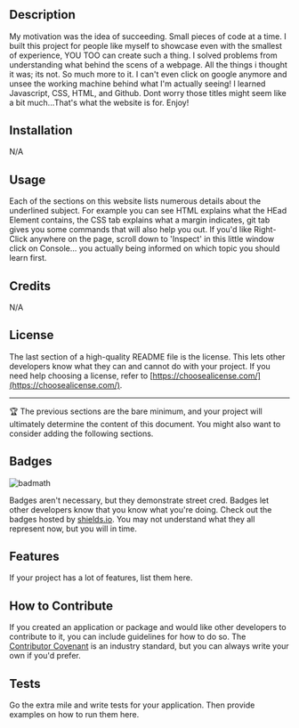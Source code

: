 # <Prework-study-guide>

## Description

My motivation was the idea of succeeding. Small pieces of code at a time. I built this project for people like myself to showcase even with the smallest of experience, YOU TOO can create such a thing. I solved problems from understanding what behind the scens of a webpage. All the things i thought it was; its not. So much more to it. I can't even click on google anymore and unsee the working machine behind what I'm actually seeing! I learned Javascript, CSS, HTML, and Github. Dont worry those titles might seem like a bit much...That's what the website is for. Enjoy!


## Installation
N/A

## Usage
Each of the sections on this website lists numerous details about the underlined subject. For example you can see HTML explains what the HEad Element contains, the CSS tab explains what a margin indicates, git tab gives you some commands that will also help you out. If you'd like Right-Click anywhere on the page, scroll down to 'Inspect' in this little window click on Console... you actually being informed on which topic you should learn first. 

## Credits
N/A

## License

The last section of a high-quality README file is the license. This lets other developers know what they can and cannot do with your project. If you need help choosing a license, refer to [https://choosealicense.com/](https://choosealicense.com/).

---

🏆 The previous sections are the bare minimum, and your project will ultimately determine the content of this document. You might also want to consider adding the following sections.

## Badges

![badmath](https://img.shields.io/github/languages/top/nielsenjared/badmath)

Badges aren't necessary, but they demonstrate street cred. Badges let other developers know that you know what you're doing. Check out the badges hosted by [shields.io](https://shields.io/). You may not understand what they all represent now, but you will in time.

## Features

If your project has a lot of features, list them here.

## How to Contribute

If you created an application or package and would like other developers to contribute to it, you can include guidelines for how to do so. The [Contributor Covenant](https://www.contributor-covenant.org/) is an industry standard, but you can always write your own if you'd prefer.

## Tests

Go the extra mile and write tests for your application. Then provide examples on how to run them here.